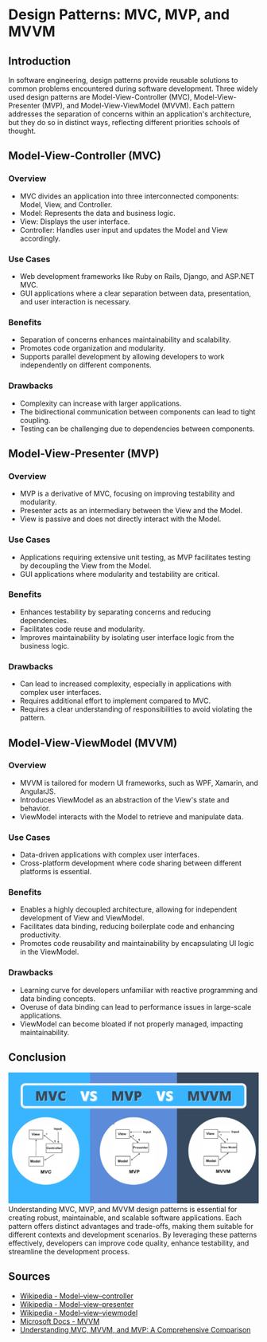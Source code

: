 # Design Patterns: MVC, MVP, and MVVM

## Introduction

In software engineering, design patterns provide reusable solutions to common problems encountered during software development. Three widely used design patterns are Model-View-Controller (MVC), Model-View-Presenter (MVP), and Model-View-ViewModel (MVVM). Each pattern addresses the separation of concerns within an application's architecture, but they do so in distinct ways, reflecting different priorities schools of thought.

## Model-View-Controller (MVC)

### Overview
- MVC divides an application into three interconnected components: Model, View, and Controller.
- Model: Represents the data and business logic.
- View: Displays the user interface.
- Controller: Handles user input and updates the Model and View accordingly.

### Use Cases
- Web development frameworks like Ruby on Rails, Django, and ASP.NET MVC.
- GUI applications where a clear separation between data, presentation, and user interaction is necessary.

### Benefits
- Separation of concerns enhances maintainability and scalability.
- Promotes code organization and modularity.
- Supports parallel development by allowing developers to work independently on different components.

### Drawbacks
- Complexity can increase with larger applications.
- The bidirectional communication between components can lead to tight coupling.
- Testing can be challenging due to dependencies between components.

## Model-View-Presenter (MVP)

### Overview
- MVP is a derivative of MVC, focusing on improving testability and modularity.
- Presenter acts as an intermediary between the View and the Model.
- View is passive and does not directly interact with the Model.

### Use Cases
- Applications requiring extensive unit testing, as MVP facilitates testing by decoupling the View from the Model.
- GUI applications where modularity and testability are critical.

### Benefits
- Enhances testability by separating concerns and reducing dependencies.
- Facilitates code reuse and modularity.
- Improves maintainability by isolating user interface logic from the business logic.

### Drawbacks
- Can lead to increased complexity, especially in applications with complex user interfaces.
- Requires additional effort to implement compared to MVC.
- Requires a clear understanding of responsibilities to avoid violating the pattern.

## Model-View-ViewModel (MVVM)

### Overview
- MVVM is tailored for modern UI frameworks, such as WPF, Xamarin, and AngularJS.
- Introduces ViewModel as an abstraction of the View's state and behavior.
- ViewModel interacts with the Model to retrieve and manipulate data.

### Use Cases
- Data-driven applications with complex user interfaces.
- Cross-platform development where code sharing between different platforms is essential.

### Benefits
- Enables a highly decoupled architecture, allowing for independent development of View and ViewModel.
- Facilitates data binding, reducing boilerplate code and enhancing productivity.
- Promotes code reusability and maintainability by encapsulating UI logic in the ViewModel.

### Drawbacks
- Learning curve for developers unfamiliar with reactive programming and data binding concepts.
- Overuse of data binding can lead to performance issues in large-scale applications.
- ViewModel can become bloated if not properly managed, impacting maintainability.

## Conclusion

![Patterns](./DPs.png)
Understanding MVC, MVP, and MVVM design patterns is essential for creating robust, maintainable, and scalable software applications. Each pattern offers distinct advantages and trade-offs, making them suitable for different contexts and development scenarios. By leveraging these patterns effectively, developers can improve code quality, enhance testability, and streamline the development process.

## Sources

- [Wikipedia - Model–view–controller](https://en.wikipedia.org/wiki/Model%E2%80%93view%E2%80%93controller)
- [Wikipedia - Model–view–presenter](https://en.wikipedia.org/wiki/Model%E2%80%93view%E2%80%93presenter)
- [Wikipedia - Model–view–viewmodel](https://en.wikipedia.org/wiki/Model%E2%80%93view%E2%80%93viewmodel)
- [Microsoft Docs - MVVM](https://docs.microsoft.com/en-us/xamarin/xamarin-forms/enterprise-application-patterns/mvvm)
- [Understanding MVC, MVVM, and MVP: A Comprehensive Comparison](https://blog.stackademic.com/understanding-mvc-mvvm-and-mvp-a-comprehensive-comparison-324fd6e3c730)
